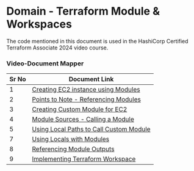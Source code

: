 # Domain - Terraform Module & Workspaces

The code mentioned in this document is used in the HashiCorp Certified Terraform Associate 2024 video course.


### Video-Document Mapper

| Sr No | Document Link |
| ------ | ------ |
| 1 | [Creating EC2 instance using Modules][PlDa] |
| 2 | [Points to Note - Referencing Modules][PlDb] |
| 3 | [Creating Custom Module for EC2][PlDc] |
| 4 | [Module Sources - Calling a Module][PlDd] |
| 5 | [Using Local Paths to Call Custom Module][PlDe] |
| 7 | [Using Locals with Modules][PlDf] |
| 8 | [Referencing Module Outputs][PlDg] |
| 9 | [Implementing Terraform Workspace][PlDh] |



   [PlDa]: <./ec2-module.md>
   [PlDb]: <./note-points-modules.md>
   [PlDc]: <./creating-module.md>
   [PlDd]: <./module-source.md>
   [PlDe]: <./local-paths.md>
   [PlDf]: <./module-locals>
   [PlDg]: <./module-outputs>
   [PlDh]: <./kplabs-workspace.md>
